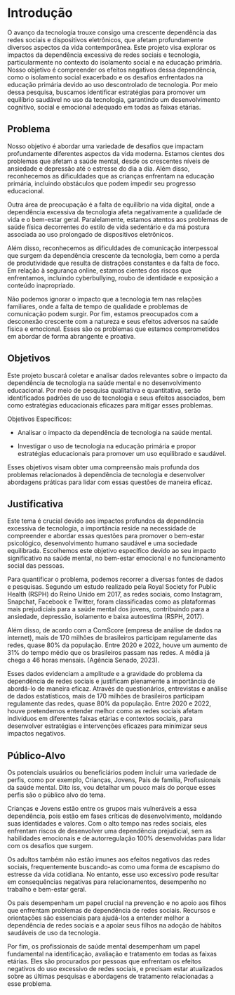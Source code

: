 # Introdução

O avanço da tecnologia trouxe consigo uma crescente dependência das redes sociais e dispositivos eletrônicos, que afetam profundamente diversos aspectos da vida contemporânea. Este projeto visa explorar os impactos da dependência excessiva de redes sociais e tecnologia, particularmente no contexto do isolamento social e na educação primária. Nosso objetivo é compreender os efeitos negativos dessa dependência, como o isolamento social exacerbado e os desafios enfrentados na educação primária devido ao uso descontrolado de tecnologia. Por meio dessa pesquisa, buscamos identificar estratégias para promover um equilíbrio saudável no uso da tecnologia, garantindo um desenvolvimento cognitivo, social e emocional adequado em todas as faixas etárias.

## Problema
Nosso objetivo é abordar uma variedade de desafios que impactam profundamente diferentes aspectos da vida moderna. Estamos cientes dos problemas que afetam a saúde mental, desde os crescentes níveis de ansiedade e depressão até o estresse do dia a dia. Além disso, reconhecemos as dificuldades que as crianças enfrentam na educação primária, incluindo obstáculos que podem impedir seu progresso educacional.

Outra área de preocupação é a falta de equilíbrio na vida digital, onde a dependência excessiva da tecnologia afeta negativamente a qualidade de vida e o bem-estar geral. Paralelamente, estamos atentos aos problemas de saúde física decorrentes do estilo de vida sedentário e da má postura associada ao uso prolongado de dispositivos eletrônicos.

Além disso, reconhecemos as dificuldades de comunicação interpessoal que surgem da dependência crescente da tecnologia, bem como a perda de produtividade que resulta de distrações constantes e da falta de foco. Em relação à segurança online, estamos cientes dos riscos que enfrentamos, incluindo cyberbullying, roubo de identidade e exposição a conteúdo inapropriado.

Não podemos ignorar o impacto que a tecnologia tem nas relações familiares, onde a falta de tempo de qualidade e problemas de comunicação podem surgir. Por fim, estamos preocupados com a desconexão crescente com a natureza e seus efeitos adversos na saúde física e emocional. Esses são os problemas que estamos comprometidos em abordar de forma abrangente e proativa.

## Objetivos

Este projeto buscará coletar e analisar dados relevantes sobre o impacto da dependência de tecnologia na saúde mental e no desenvolvimento educacional. Por meio de pesquisa qualitativa e quantitativa, serão identificados padrões de uso de tecnologia e seus efeitos associados, bem como estratégias educacionais eficazes para mitigar esses problemas.

Objetivos Específicos:

- Analisar o impacto da dependência de tecnologia na saúde mental.

- Investigar o uso de tecnologia na educação primária e propor estratégias educacionais para promover um uso equilibrado e saudável.

Esses objetivos visam obter uma compreensão mais profunda dos problemas relacionados à dependência de tecnologia e desenvolver abordagens práticas para lidar com essas questões de maneira eficaz.

## Justificativa

Este tema é crucial devido aos impactos profundos da dependência excessiva de tecnologia, a importância reside na necessidade de compreender e abordar essas questões para promover o bem-estar psicológico, desenvolvimento humano saudável e uma sociedade equilibrada. Escolhemos este objetivo específico devido ao seu impacto significativo na saúde mental, no bem-estar emocional e no funcionamento social das pessoas.

Para quantificar o problema, podemos recorrer a diversas fontes de dados e pesquisas. Segundo um estudo realizado pela Royal Society for Public Health (RSPH) do Reino Unido em 2017, as redes sociais, como Instagram, Snapchat, Facebook e Twitter, foram classificadas como as plataformas mais prejudiciais para a saúde mental dos jovens, contribuindo para a ansiedade, depressão, isolamento e baixa autoestima (RSPH, 2017).

Além disso, de acordo com a ComScore (empresa de análise de dados na internet), mais de 170 milhões de brasileiros participam regulamente das redes, quase 80% da população. Entre 2020 e 2022, houve um aumento de 31% do tempo médio que os brasileiros passam nas redes. A média já chega a 46 horas mensais. (Agência Senado, 2023).

Esses dados evidenciam a amplitude e a gravidade do problema da dependência de redes sociais e justificam plenamente a importância de abordá-lo de maneira eficaz. Através de questionários, entrevistas e análise de dados estatísticos,  mais de 170 milhões de brasileiros participam regulamente das redes, quase 80% da população. Entre 2020 e 2022, houve  pretendemos entender melhor como as redes sociais afetam indivíduos em diferentes faixas etárias e contextos sociais, para desenvolver estratégias e intervenções eficazes para minimizar seus impactos negativos.

## Público-Alvo

Os potenciais usuários ou beneficiários podem incluir uma variedade de perfis, como por exemplo, Crianças, Jovens, Pais de família, Profissionais da saúde mental. Dito iss, vou detalhar um pouco mais do porque esses perfis são o público alvo do tema. 

Crianças e Jovens estão entre os grupos mais vulneráveis a essa dependência, pois estão em fases críticas de desenvolvimento, moldando suas identidades e valores. Com o alto tempo nas redes sociais, eles enfrentam riscos de desenvolver uma dependência prejudicial, sem as habilidades emocionais e de autorregulação 100% desenvolvidas para lidar com os desafios que surgem.

Os adultos também não estão imunes aos efeitos negativos das redes sociais, frequentemente buscando-as como uma forma de escapismo do estresse da vida cotidiana. No entanto, esse uso excessivo pode resultar em consequências negativas para relacionamentos, desempenho no trabalho e bem-estar geral.

Os pais desempenham um papel crucial na prevenção e no apoio aos filhos que enfrentam problemas de dependência de redes sociais. Recursos e orientações são essenciais para ajudá-los a entender melhor a dependência de redes sociais e a apoiar seus filhos na adoção de hábitos saudáveis de uso da tecnologia.

Por fim, os profissionais de saúde mental desempenham um papel fundamental na identificação, avaliação e tratamento em todas as faixas etárias. Eles são procurados por pessoas que enfrentam os efeitos negativos do uso excessivo de redes sociais, e precisam estar atualizados sobre as últimas pesquisas e abordagens de tratamento relacionadas a esse problema.
